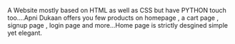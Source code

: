 A Website mostly based on HTML as well as CSS but have PYTHON touch too....Apni Dukaan offers you few products on homepage , a cart page , signup page , login page and more...Home page is strictly desgined simple yet elegant.

